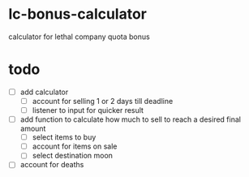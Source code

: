 # lc-bonus-calculator

calculator for lethal company quota bonus

# todo

- [ ] add calculator
  - [ ] account for selling 1 or 2 days till deadline
  - [ ] listener to input for quicker result
- [ ] add function to calculate how much to sell to reach a desired final amount
  - [ ] select items to buy
  - [ ] account for items on sale
  - [ ] select destination moon
- [ ] account for deaths
